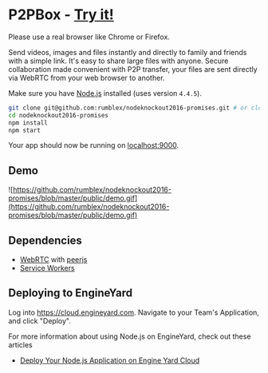 P2PBox - [Try it!](https://promises.2016.nodeknockout.com/)
=================================================
Please use a real browser like Chrome or Firefox. 

Send videos, images and files instantly and directly to family and friends with a simple link. It's easy to share large files with anyone. Secure collaboration made convenient with P2P transfer, your files are sent directly via WebRTC from your web browser to another.

Make sure you have [Node.js](http://nodejs.org/) installed (uses version `4.4.5`).

```sh
git clone git@github.com:rumblex/nodeknockout2016-promises.git # or clone your own fork
cd nodeknockout2016-promises
npm install
npm start
```

Your app should now be running on [localhost:9000](http://localhost:9000/).

## Demo
![https://github.com/rumblex/nodeknockout2016-promises/blob/master/public/demo.gif](https://github.com/rumblex/nodeknockout2016-promises/blob/master/public/demo.gif)

## Dependencies

- [WebRTC](https://webrtc.org/) with [peerjs](http://peerjs.com/)
- [Service Workers](https://developer.mozilla.org/en-US/docs/Web/API/Service_Worker_API)

## Deploying to EngineYard

Log into <https://cloud.engineyard.com>. Navigate to your Team's Application, and click "Deploy".

For more information about using Node.js on EngineYard, check out these articles

- [Deploy Your Node.js Application on Engine Yard Cloud](https://support.cloud.engineyard.com/hc/en-us/articles/205411878-Deploy-Your-Node-js-Application-on-Engine-Yard-Cloud)
